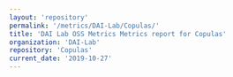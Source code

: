 ```yaml
---
layout: 'repository'
permalink: '/metrics/DAI-Lab/Copulas/'
title: 'DAI Lab OSS Metrics Metrics report for Copulas'
organization: 'DAI-Lab'
repository: 'Copulas'
current_date: '2019-10-27'
---
```

